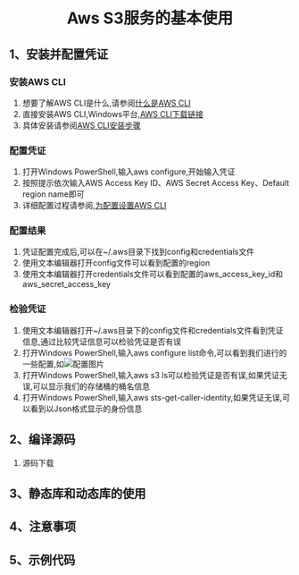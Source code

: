 # <center>Aws S3服务的基本使用


## 1、安装并配置凭证
### 安装AWS CLI
1. 想要了解AWS CLI是什么,请参阅[什么是AWS CLI](https://docs.aws.amazon.com/zh_cn/cli/latest/userguide/cli-chap-welcome.html)
2. 直接安装AWS CLI,Windows平台,[AWS CLI下载链接](https://awscli.amazonaws.com/AWSCLIV2.msi)
3. 具体安装请参阅[AWS CLI安装步骤](https://docs.aws.amazon.com/zh_cn/cli/latest/userguide/getting-started-install.html)

### 配置凭证
1. 打开Windows PowerShell,输入aws configure,开始输入凭证
2. 按照提示依次输入AWS Access Key ID、AWS Secret Access Key、Default region name即可
3. 详细配置过程请参阅,[为配置设置AWS CLI](https://docs.aws.amazon.com/zh_cn/cli/latest/userguide/cli-chap-configure.html)
### 配置结果
1. 凭证配置完成后,可以在~/.aws目录下找到config和credentials文件
2. 使用文本编辑器打开config文件可以看到配置的region
3. 使用文本编辑器打开credentials文件可以看到配置的aws_access_key_id和aws_secret_access_key
### 检验凭证
1. 使用文本编辑器打开~/.aws目录下的config文件和credentials文件看到凭证信息,通过比较凭证信息可以检验凭证是否有误
2. 打开Windows PowerShell,输入aws configure list命令,可以看到我们进行的一些配置,如![配置图片](C:\Users\20271\Desktop\Snipaste_2024-12-03_14-44-33.png "配置信息")
3. 打开Windows PowerShell,输入aws s3 ls可以检验凭证是否有误,如果凭证无误,可以显示我们的存储桶的桶名信息
4. 打开Windows PowerShell,输入aws sts-get-caller-identity,如果凭证无误,可以看到以Json格式显示的身份信息
## 2、编译源码

1. 源码下载

## 3、静态库和动态库的使用

## 4、注意事项

## 5、示例代码

